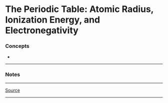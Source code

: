 # The Periodic Table: Atomic Radius, Ionization Energy, and Electronegativity

### Concepts

- 

---

### Notes

---

[Source](https://youtu.be/hePb00CqvP0)

---